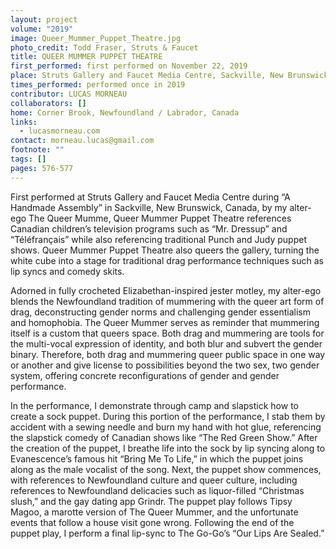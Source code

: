 ```yaml
---
layout: project
volume: "2019"
image: Queer_Mummer_Puppet_Theatre.jpg
photo_credit: Todd Fraser, Struts & Faucet
title: QUEER MUMMER PUPPET THEATRE
first_performed: first performed on November 22, 2019
place: Struts Gallery and Faucet Media Centre, Sackville, New Brunswick, Canada
times_performed: performed once in 2019
contributor: LUCAS MORNEAU
collaborators: []
home: Corner Brook, Newfoundland / Labrador, Canada
links:
  - lucasmorneau.com
contact: morneau.lucas@gmail.com
footnote: ""
tags: []
pages: 576-577
---
```


First performed at Struts Gallery and Faucet Media Centre during “A Handmade Assembly” in Sackville, New Brunswick, Canada, by my alter-ego The Queer Mumme, Queer Mummer Puppet Theatre references Canadian children’s television programs such as “Mr. Dressup” and “Téléfrançais” while also referencing traditional Punch and Judy puppet shows. Queer Mummer Puppet Theatre also queers the gallery, turning the white cube into a stage for traditional drag performance techniques such as lip syncs and comedy skits.

Adorned in fully crocheted Elizabethan-inspired jester motley, my alter-ego blends the Newfoundland tradition of mummering with the queer art form of drag, deconstructing gender norms and challenging gender essentialism and homophobia. The Queer Mummer serves as reminder that mummering itself is a custom that queers space. Both drag and mummering are tools for the multi-vocal expression of identity, and both blur and subvert the gender binary. Therefore, both drag and mummering queer public space in one way or another and give license to possibilities beyond the two sex, two gender system, offering concrete reconfigurations of gender and gender performance.

In the performance, I demonstrate through camp and slapstick how to create a sock puppet. During this portion of the performance, I stab them by accident with a sewing needle and burn my hand with hot glue, referencing the slapstick comedy of Canadian shows like “The Red Green Show.” After the creation of the puppet, I breathe life into the sock by lip syncing along to Evanescence’s famous hit “Bring Me To Life,” in which the puppet joins along as the male vocalist of the song. Next, the puppet show commences, with references to Newfoundland culture and queer culture, including references to Newfoundland delicacies such as liquor-filled “Christmas slush,” and the gay dating app Grindr. The puppet play follows Tipsy Magoo, a marotte version of The Queer Mummer, and the unfortunate events that follow a house visit gone wrong. Following the end of the puppet play, I perform a final lip-sync to The Go-Go’s “Our Lips Are Sealed.”
